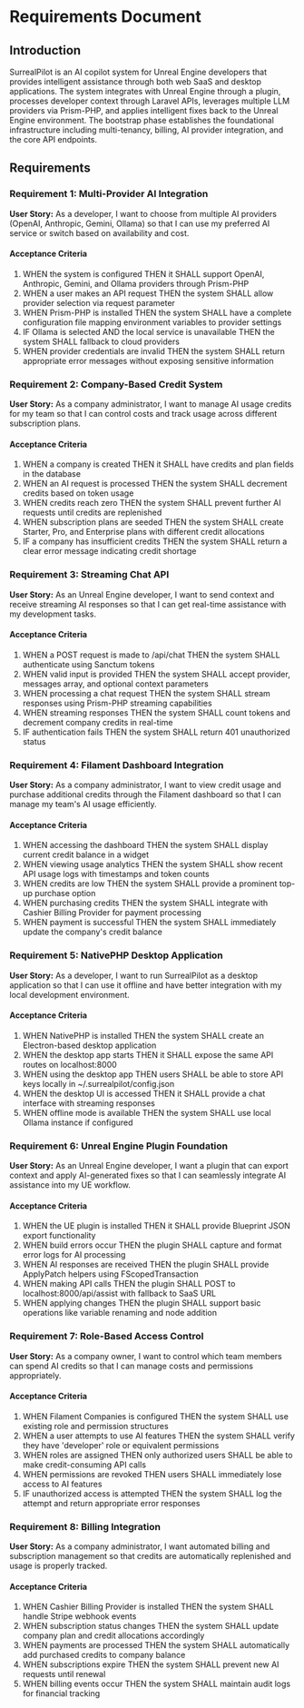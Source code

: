 # Requirements Document

## Introduction

SurrealPilot is an AI copilot system for Unreal Engine developers that provides intelligent assistance through both web SaaS and desktop applications. The system integrates with Unreal Engine through a plugin, processes developer context through Laravel APIs, leverages multiple LLM providers via Prism-PHP, and applies intelligent fixes back to the Unreal Engine environment. The bootstrap phase establishes the foundational infrastructure including multi-tenancy, billing, AI provider integration, and the core API endpoints.

## Requirements

### Requirement 1: Multi-Provider AI Integration

**User Story:** As a developer, I want to choose from multiple AI providers (OpenAI, Anthropic, Gemini, Ollama) so that I can use my preferred AI service or switch based on availability and cost.

#### Acceptance Criteria

1. WHEN the system is configured THEN it SHALL support OpenAI, Anthropic, Gemini, and Ollama providers through Prism-PHP
2. WHEN a user makes an API request THEN the system SHALL allow provider selection via request parameter
3. WHEN Prism-PHP is installed THEN the system SHALL have a complete configuration file mapping environment variables to provider settings
4. IF Ollama is selected AND the local service is unavailable THEN the system SHALL fallback to cloud providers
5. WHEN provider credentials are invalid THEN the system SHALL return appropriate error messages without exposing sensitive information

### Requirement 2: Company-Based Credit System

**User Story:** As a company administrator, I want to manage AI usage credits for my team so that I can control costs and track usage across different subscription plans.

#### Acceptance Criteria

1. WHEN a company is created THEN it SHALL have credits and plan fields in the database
2. WHEN an AI request is processed THEN the system SHALL decrement credits based on token usage
3. WHEN credits reach zero THEN the system SHALL prevent further AI requests until credits are replenished
4. WHEN subscription plans are seeded THEN the system SHALL create Starter, Pro, and Enterprise plans with different credit allocations
5. IF a company has insufficient credits THEN the system SHALL return a clear error message indicating credit shortage

### Requirement 3: Streaming Chat API

**User Story:** As an Unreal Engine developer, I want to send context and receive streaming AI responses so that I can get real-time assistance with my development tasks.

#### Acceptance Criteria

1. WHEN a POST request is made to /api/chat THEN the system SHALL authenticate using Sanctum tokens
2. WHEN valid input is provided THEN the system SHALL accept provider, messages array, and optional context parameters
3. WHEN processing a chat request THEN the system SHALL stream responses using Prism-PHP streaming capabilities
4. WHEN streaming responses THEN the system SHALL count tokens and decrement company credits in real-time
5. IF authentication fails THEN the system SHALL return 401 unauthorized status

### Requirement 4: Filament Dashboard Integration

**User Story:** As a company administrator, I want to view credit usage and purchase additional credits through the Filament dashboard so that I can manage my team's AI usage efficiently.

#### Acceptance Criteria

1. WHEN accessing the dashboard THEN the system SHALL display current credit balance in a widget
2. WHEN viewing usage analytics THEN the system SHALL show recent API usage logs with timestamps and token counts
3. WHEN credits are low THEN the system SHALL provide a prominent top-up purchase option
4. WHEN purchasing credits THEN the system SHALL integrate with Cashier Billing Provider for payment processing
5. WHEN payment is successful THEN the system SHALL immediately update the company's credit balance

### Requirement 5: NativePHP Desktop Application

**User Story:** As a developer, I want to run SurrealPilot as a desktop application so that I can use it offline and have better integration with my local development environment.

#### Acceptance Criteria

1. WHEN NativePHP is installed THEN the system SHALL create an Electron-based desktop application
2. WHEN the desktop app starts THEN it SHALL expose the same API routes on localhost:8000
3. WHEN using the desktop app THEN users SHALL be able to store API keys locally in ~/.surrealpilot/config.json
4. WHEN the desktop UI is accessed THEN it SHALL provide a chat interface with streaming responses
5. WHEN offline mode is available THEN the system SHALL use local Ollama instance if configured

### Requirement 6: Unreal Engine Plugin Foundation

**User Story:** As an Unreal Engine developer, I want a plugin that can export context and apply AI-generated fixes so that I can seamlessly integrate AI assistance into my UE workflow.

#### Acceptance Criteria

1. WHEN the UE plugin is installed THEN it SHALL provide Blueprint JSON export functionality
2. WHEN build errors occur THEN the plugin SHALL capture and format error logs for AI processing
3. WHEN AI responses are received THEN the plugin SHALL provide ApplyPatch helpers using FScopedTransaction
4. WHEN making API calls THEN the plugin SHALL POST to localhost:8000/api/assist with fallback to SaaS URL
5. WHEN applying changes THEN the plugin SHALL support basic operations like variable renaming and node addition

### Requirement 7: Role-Based Access Control

**User Story:** As a company owner, I want to control which team members can spend AI credits so that I can manage costs and permissions appropriately.

#### Acceptance Criteria

1. WHEN Filament Companies is configured THEN the system SHALL use existing role and permission structures
2. WHEN a user attempts to use AI features THEN the system SHALL verify they have 'developer' role or equivalent permissions
3. WHEN roles are assigned THEN only authorized users SHALL be able to make credit-consuming API calls
4. WHEN permissions are revoked THEN users SHALL immediately lose access to AI features
5. IF unauthorized access is attempted THEN the system SHALL log the attempt and return appropriate error responses

### Requirement 8: Billing Integration

**User Story:** As a company administrator, I want automated billing and subscription management so that credits are automatically replenished and usage is properly tracked.

#### Acceptance Criteria

1. WHEN Cashier Billing Provider is installed THEN the system SHALL handle Stripe webhook events
2. WHEN subscription status changes THEN the system SHALL update company plan and credit allocations accordingly
3. WHEN payments are processed THEN the system SHALL automatically add purchased credits to company balance
4. WHEN subscriptions expire THEN the system SHALL prevent new AI requests until renewal
5. WHEN billing events occur THEN the system SHALL maintain audit logs for financial tracking